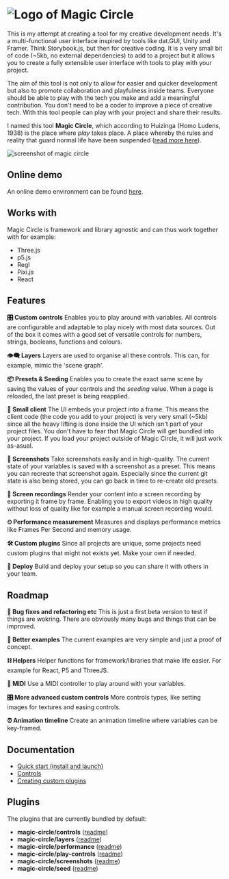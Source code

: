 # ![Logo of Magic Circle](https://raw.github.com/dpwoert/magic-circle/develop/docs/assets/logo.png)

This is my attempt at creating a tool for my creative development needs. It's a multi-functional user interface inspired by tools like dat.GUI, Unity and Framer. Think Storybook.js, but then for creative coding. It is a very small bit of code (~5kb, no external dependencies) to add to a project but it allows you to create a fully extensible user interface with tools to play with your project.

The aim of this tool is not only to allow for easier and quicker development but also to promote collaboration and playfulness inside teams. Everyone should be able to play with the tech you make and add a meaningful contribution. You don't need to be a coder to improve a piece of creative tech. With this tool people can play with your project and share their results.

I named this tool **Magic Circle**, which according to Huizinga (Homo Ludens, 1938) is the place where _play_ takes place. A place whereby the rules and reality that guard normal life have been suspended ([read more here](https://uxdesign.cc/why-play-can-improve-the-interdisciplinary-collaboration-in-your-team-8d7fd1ce32f8)).

![screenshot of magic circle](https://raw.github.com/dpwoert/magic-circle/develop/docs/assets/screenshot.png)

## Online demo

An online demo environment can be found [here](https://playground.magic-circle.dev/).

## Works with

Magic Circle is framework and library agnostic and can thus work together with for example:

- Three.js
- p5.js
- Regl
- Pixi.js
- React

## Features

**🎛 Custom controls** Enables you to play around with variables. All controls are configurable and adaptable to play nicely with most data sources. Out of the box it comes with a good set of versatile controls for numbers, strings, booleans, functions and colours.

**👁‍🗨 Layers** Layers are used to organise all these controls. This can, for example, mimic the 'scene graph'.

**📦 Presets & Seeding** Enables you to create the exact same scene by saving the values of your controls and the _seeding_ value. When a page is reloaded, the last preset is being reapplied.

**🐥 Small client** The UI embeds your project into a frame. This means the client code
(the code you add to your project) is very very small (~5kb) since all the heavy lifting is done inside the UI which isn't part of your project files. You don't have to fear that Magic Circle will get bundled into your project. If you load your project outside of Magic Circle, it will just work as-asual.

**📸 Screenshots** Take screenshots easily and in high-quality. The current state of your variables is saved with a screenshot as a preset. This means you can recreate that screenshot again. Especially since the current git state is also being stored, you can go back in time to re-create old presets.

**🎥 Screen recordings** Render your content into a screen recording by exporting it frame by frame. Enabling you to export videos in high quality without loss of quality like for example a manual screen recording would.

**⏲ Performance measurement** Measures and displays performance metrics like Frames Per Second and memory usage.

**🛠 Custom plugins** Since all projects are unique, some projects need custom plugins that might not exists yet. Make your own if needed.

**🚀 Deploy** Build and deploy your setup so you can share it with others in your team.

## Roadmap

**🐞 Bug fixes and refactoring etc** This is just a first beta version to test if things are wokring. There are obviously many bugs and things that can be improved.

**🎪 Better examples** The current examples are very simple and just a proof of concept.

**⛓ Helpers** Helper functions for framework/libraries that make life easier. For example for React, P5 and ThreeJS.

**🎹 MIDI** Use a MIDI controller to play around with your variables.

**🎛 More advanced custom controls** More controls types, like setting images for textures and easing controls.

**⏰ Animation timeline** Create an animation timeline where variables can be key-framed.

## Documentation

- [Quick start (install and launch)](https://github.com/dpwoert/magic-circle/blob/main/docs/01-quick-start.md)
- [Controls](https://github.com/dpwoert/magic-circle/blob/main/docs/02-controls.md)
- [Creating custom plugins](https://github.com/dpwoert/magic-circle/blob/main/docs/03-create-plugins.md)

## Plugins

The plugins that are currently bundled by default:

- **magic-circle/controls** ([readme](https://github.com/dpwoert/magic-circle/tree/master/plugins/controls))
- **magic-circle/layers** ([readme](https://github.com/dpwoert/magic-circle/tree/master/plugins/layers))
- **magic-circle/performance** ([readme](https://github.com/dpwoert/magic-circle/tree/master/plugins/performance))
- **magic-circle/play-controls** ([readme](https://github.com/dpwoert/magic-circle/tree/master/plugins/play-controls))
- **magic-circle/screenshots** ([readme](https://github.com/dpwoert/magic-circle/tree/master/plugins/screenshots))
- **magic-circle/seed** ([readme](https://github.com/dpwoert/magic-circle/tree/master/plugins/seed))
